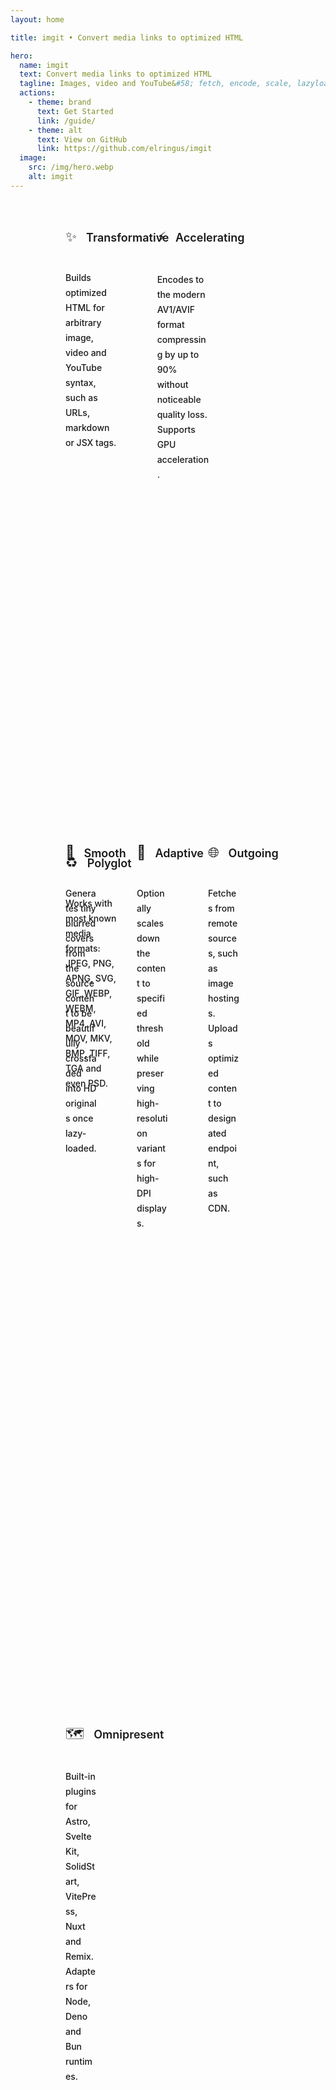 ```yaml
---
layout: home

title: imgit • Convert media links to optimized HTML

hero:
  name: imgit
  text: Convert media links to optimized HTML
  tagline: Images, video and YouTube&#58; fetch, encode, scale, lazyload – for best UX and <a href="https://web.dev/vitals" target="_blank">Web Vitals</a>.
  actions:
    - theme: brand
      text: Get Started
      link: /guide/
    - theme: alt
      text: View on GitHub
      link: https://github.com/elringus/imgit
  image:
    src: /img/hero.webp
    alt: imgit
---
```


<div class="VPFeatures VPHomeFeatures">
    <div class="container">
        <div class="items" style="margin: -8px">
            <div class="items">
                <div class="grid-3 item">
                    <div class="VPLink no-icon VPFeature">
                        <article class="box">
                            <div class="box-title">
                                <div class="icon">✨</div>
                                <h2 class="title">Transformative</h2>
                            </div>
                            <p class="details">Builds optimized HTML for arbitrary image, video and YouTube syntax, such as URLs, markdown or JSX tags.</p></article>
                    </div>
                </div>
                <div class="grid-3 item">
                    <div class="VPLink no-icon VPFeature">
                        <article class="box">
                            <div class="box-title">
                                <div class="icon">⚡</div>
                                <h2 class="title">Accelerating</h2>
                            </div>
                            <p class="details">Encodes to the modern AV1/AVIF format compressing by up to 90% without noticeable quality loss. Supports GPU acceleration.</p></article>
                    </div>
                </div>
                <div class="grid-3 item">
                    <div class="VPLink no-icon VPFeature">
                        <article class="box">
                            <div class="box-title">
                                <div class="icon">♻️</div>
                                <h2 class="title">Polyglot</h2>
                            </div>
                            <p class="details">Works with most known media formats: JPEG, PNG, APNG, SVG, GIF, WEBP, WEBM, MP4, AVI, MOV, MKV, BMP, TIFF, TGA and even PSD.</p></article>
                    </div>
                </div>
            </div>
            <div class="items">
                <div class="grid-4 item">
                    <div class="VPLink no-icon VPFeature">
                        <article class="box">
                            <div class="box-title">
                                <div class="icon">🌊</div>
                                <h2 class="title">Smooth</h2>
                            </div>
                            <p class="details">Generates tiny blurred covers from the source content to be beautifully crossfaded into HD originals once lazy-loaded.</p></article>
                    </div>
                </div>
                <div class="grid-4 item">
                    <div class="VPLink no-icon VPFeature">
                        <article class="box">
                            <div class="box-title">
                                <div class="icon">📐</div>
                                <h2 class="title">Adaptive</h2>
                            </div>
                            <p class="details">Optionally scales down the content to specified threshold while preserving high-resolution variants for high-DPI displays.</p></article>
                    </div>
                </div>
                <div class="grid-4 item">
                    <div class="VPLink no-icon VPFeature">
                        <article class="box">
                            <div class="box-title">
                                <div class="icon">🌐</div>
                                <h2 class="title">Outgoing</h2>
                            </div>
                            <p class="details">Fetches from remote sources, such as image hostings. Uploads optimized content to designated endpoint, such as CDN.</p></article>
                    </div>
                </div>
                <div class="grid-4 item">
                    <div class="VPLink no-icon VPFeature">
                        <article class="box">
                            <div class="box-title">
                                <div class="icon">🗺️</div>
                                <h2 class="title">Omnipresent</h2>
                            </div>
                            <p class="details">Built-in plugins for Astro, SvelteKit, SolidStart, VitePress, Nuxt and Remix. Adapters for Node, Deno and Bun runtimes.</p></article>
                    </div>
                </div>
            </div>
        </div>
    </div>
</div>

<style>
:root {
  --vp-home-hero-name-color: transparent;
  --vp-home-hero-name-background: -webkit-linear-gradient(120deg, #ee3248 30%, #ffba3c);
  --vp-home-hero-image-background-image: linear-gradient(-45deg, #6719b7 50%, #ee3248 50%);
  --vp-home-hero-image-filter: blur(44px);
}

@media (min-width: 640px) {
  :root {
    --vp-home-hero-image-filter: blur(56px);
  }
}

@media (min-width: 960px) {
  :root {
    --vp-home-hero-image-filter: blur(68px);
  }

    .name .clip {
        line-height: 64px;
        font-size: 60px;
    }

    .main .text {
        line-height: 64px;
        font-size: 57px;
    }
}

.tagline a {
    color: var(--vp-c-brand-1);
    text-decoration: underline;
    text-underline-offset: 5px;
    transition: color 0.25s;
}

.tagline a:hover {
    color: var(--vp-c-brand-2);
}

article .details a {
    color: var(--vp-c-brand-1);
    text-decoration: underline;
    text-underline-offset: 3px;
    transition: color 0.25s;
}

article .details a:hover {
    color: var(--vp-c-brand-2);
}

.VPButton.medium.brand {
    position: relative;
    padding-top: 5px;
    padding-bottom: 5px;
    padding-right: 15px;
    background-color: var(--vp-c-brand-1);
}

.VPButton.medium.brand::after {
    content: "";
    mask: url("data:image/svg+xml,%3Csvg xmlns='http://www.w3.org/2000/svg' aria-hidden='true' width='22' height='22' viewBox='0 0 24 24' fill='currentColor'%3E%3Cpath d='M17.92 11.62a1.001 1.001 0 0 0-.21-.33l-5-5a1.003 1.003 0 1 0-1.42 1.42l3.3 3.29H7a1 1 0 0 0 0 2h7.59l-3.3 3.29a1.002 1.002 0 0 0 .325 1.639 1 1 0 0 0 1.095-.219l5-5a1 1 0 0 0 .21-.33 1 1 0 0 0 0-.76Z'%3E%3C/path%3E%3C/svg%3E") no-repeat 50% 50%;
    width: 10px;
    height: 10px;
    padding-left: 30px;
    background-color: var(--vp-button-brand-text);
}

.VPButton.medium.alt {
    position: relative;
    padding-top: 5px;
    padding-bottom: 5px;
    padding-right: 15px;
}

.VPButton.medium.alt::after {
    content: "";
    mask: url("data:image/svg+xml,%3Csvg xmlns='http://www.w3.org/2000/svg' width='20' height='20' viewBox='0 0 24 24' fill='currentColor'%3E%3Cpath d='M19.33 10.18a1 1 0 0 1-.77 0 1 1 0 0 1-.62-.93l.01-1.83-8.2 8.2a1 1 0 0 1-1.41-1.42l8.2-8.2H14.7a1 1 0 0 1 0-2h4.25a1 1 0 0 1 1 1v4.25a1 1 0 0 1-.62.93Z'%3E%3C/path%3E%3Cpath d='M11 4a1 1 0 1 1 0 2H7a1 1 0 0 0-1 1v10a1 1 0 0 0 1 1h10a1 1 0 0 0 1-1v-4a1 1 0 1 1 2 0v4a3 3 0 0 1-3 3H7a3 3 0 0 1-3-3V7a3 3 0 0 1 3-3h4Z'%3E%3C/path%3E%3C/svg%3E") no-repeat 50% 50%;
    width: 15px;
    height: 15px;
    padding-left: 32px;
    background-color: var(--vp-button-alt-text);
}
</style>

<style scoped>
/* A hack copying home page specific styles, as they're applied with guid attr. */
.VPFeatures { position: relative; padding: 0 24px; }
@media (min-width: 640px) { .VPFeatures { padding: 0 48px; } }
@media (min-width: 960px) { .VPFeatures { padding: 0 64px; } }
.container { margin: 0 auto; max-width: 1152px; }
.items { display: flex; flex-wrap: wrap; }
.item { padding: 8px; width: 100%; }
@media (min-width: 640px) { .item.grid-4 { width: 50%; } }
@media (min-width: 768px) { .item.grid-4 { width: 50%; } .item.grid-3 { width: calc(100% / 3); } }
@media (min-width: 960px) { .item.grid-4 {width: 25%} }
.VPFeature { display: block; border: 1px solid var(--vp-c-bg-soft); border-radius: 12px; height: 100%;background-color: var(--vp-c-bg-soft); transition: border-color .25s, background-color .25s; }
.box { display: flex; flex-direction: column; padding: 24px; height: 100%; }
.box-title { display: flex; align-items: baseline; column-gap: 15px; }
.icon {display: flex; justify-content: center; align-items: center; margin-bottom: 20px; border-radius: 6px;background-color: var(--vp-c-default-soft); width: 40px; height: 40px; font-size: 22px; transition: background-color .25s; }
.title { line-height: 24px; font-size: 18px; font-weight: 600; }
.details { flex-grow: 1; line-height: 24px; font-size: 14px; font-weight: 500; color: var(--vp-c-text-2); }
</style>
